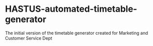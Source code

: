 # HASTUS-automated-timetable-generator
The initial version of the timetable generator created for Marketing and Customer Service Dept
